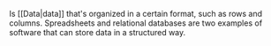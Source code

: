 Is [[Data|data]] that's organized in a certain format, such as rows and columns. Spreadsheets and relational databases are two examples of software that can store data in a structured way.